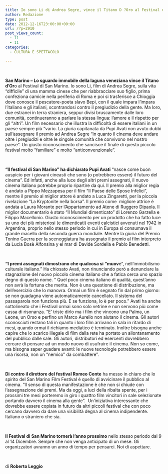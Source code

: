 ```yaml
---
title: Io sono Li di Andrea Segre, vince il Titano D ?Oro al Festival di San Marino
author: Redazione
type: post
date: 2012-12-16T23:00:00+00:00
url: /?p=2910
post_views_count:
  - 11
  - 11
categories:
  - CULTURA E SPETTACOLO

---
```

&nbsp;

**San Marino &ndash; Lo sguardo immobile della laguna veneziana vince il Titano d&rsquo;Or**o al Festival di San Marino. Io sono Li, film di Andrea Segre, sulla vita &ldquo;difficile&rdquo; di una mamma cinese che per riabbracciare suo figlio, prima confeziona camicie nella periferia di Roma e poi si trasferisce a Chioggia dove conosce il pescatore-poeta slavo Bepi, con il quale impara l&rsquo;impara l&rsquo;italiano e gli italiani, scontrandosi contro il pregiudizio della gente. Ma loro, due estranei in terra straniera, seppur divisi bruscamente dalle loro comunit&agrave;, continueranno a parlare la stessa lingua: l&rsquo;amore e il rispetto per gli &ldquo;altri&rdquo;. Un film necessario che illustra la difficolt&agrave; di essere italiani in un paese sempre pi&ugrave; &ldquo;vario. La giuria capitanata da Pupi Avati non avuto dubbi sull&rsquo;assegnare il premio ad Andrea Segre &ldquo;in quanto il cinema deve andare oltre i pregiudizi e oltre le singole comunit&agrave; che convivono nel nostro paese&rdquo;. Un giusto riconoscimento che sancisce il finale di questo piccolo festival molto &ldquo;familiare&rdquo; e molto &ldquo;anticonvenzionale&rdquo;.&nbsp;

&nbsp;

**&ldquo;Il festival di San Marino&rdquo; ha dichiarato Pupi Avati** &ldquo;nasce come buon auspicio per i giovani cineasti che sono (o potrebbero essere) il futuro del cinema&rdquo;. Ed infatti, anche alla luce degli altri premi assegnati, il nuovo cinema italiano potrebbe proprio ripartire da qui. Il premio alla miglior regia &egrave; andato a Pippo Mezzapesa per il film &ldquo;Il Paese delle Spose Infelici&rdquo;, mentre il premio al miglior attore &egrave; andato a Luca Zingaretti, per la piccola rivelazione &ldquo;La Kryptonite nella borsa&rdquo;. Il premio come &nbsp;migliore attrice &egrave; andata a Laura Morante per l&rsquo;Appartamento ad Atene di Ruggero Dipaola. Il miglior documentario &egrave; stato &ldquo;Il Mundial dimenticato&rdquo; di Lorenzo Garzella e Filippo Macellonio. Giusto riconoscimento per un prodotto che ha fatto luce su uno dei pi&ugrave; misteriosi (e dimenticati) eventi calcistici avvenuti nel 1942 in Argentina, proprio nello stesso periodo in cui in Europa si consumava il grande macello della seconda guerra mondiale. Mentre la giuria del Premio Tonino Guerra per la sceneggiatura ha assegnato il premio al film interpreto da Lucia Bos&egrave; Alfonsina y el mar di Davide Sordella e Pablo Benedetti.&nbsp;

&nbsp;

**&ldquo;I premi assegnati dimostrano che qualcosa si &ldquo;muov**e&rdquo;, nell&rsquo;immobilismo culturale italiano.&rdquo; Ha chiosato Avati, non rinunciando per&ograve; a denunciare la stagnazione del nuovo piccolo cinema italiano che a fatica cerca uno spazio degno di questo nome. &ldquo; Quel poco cinema italiano di qualit&agrave;, quest&rsquo;anno non avr&agrave; la fortuna che merita. Non &egrave; una questione di distribuzione, ma dell&rsquo;esercizio che lo manovra. Ormai un film &egrave; segnato fin dal primo giorno: se non guadagna viene automaticamente cancellato. Il sistema del passaparola non funziona pi&ugrave;. E se funziona, lo &egrave; per poco.&rdquo; Avati ha anche sottolineato che i Festival ormai sono solo vetrine e non servono pi&ugrave; come cassa di risonanza. &ldquo;E&rsquo; triste dirlo ma i film che vincono una Palma, un Leone, un Orso e perfino un Marco Aurelio non aiutano il cinema. Gli autori sconosciuti restano tali in quanto i loro film arrivano in sala in ritardo di mesi, quando ormai il richiamo mediatico &egrave; terminato. Inoltre bisogna anche capire che lo scarico illegale di film dalla rete ha portato un allontanamento del pubblico dalle sale. Gli autori, distributori ed esercenti dovrebbero cercare di pensare ad un modo nuovo di usufruire il cinema. Non so come, ma bisogna saper guadare avanti: le nuove tecnologie potrebbero essere una risorsa, non un &ldquo;nemico&rdquo; da combattere&rdquo;.&nbsp;

&nbsp;

**Di contro il direttore del festival Romeo Conte** ha messo in chiaro che lo spirito del San Marino Film Festival &egrave; quello di avvicinare il pubblico al cinema. &ldquo;Il senso di questa manifestazione &egrave; che non si chiude con l&rsquo;assegnazione dei premi. Ma da oggi, a luci della ribalta spente, per i prossimi tre mesi porteremo in giro i quattro film vincitori in sale selezionate portando davvero il cinema alla gente&rdquo;. &nbsp;Un&rsquo;iniziativa interessante che dovrebbe essere copiata in futuro da altri piccoli festival che con poco cercano davvero da dare una visibilit&agrave; degna al cinema indipendente. Italiano o straniero che sia.&nbsp;

&nbsp;

**Il Festival di San Marino torner&agrave; l&rsquo;anno prossimo** nello stesso periodo dal 9 al 14 Dicembre. Sempre che non venga anticipato di un mese. Gli organizzatori avranno un anno di tempo per pensarci. Noi di aspettare.

&nbsp;

di **Roberto Leggio**

&nbsp;

&nbsp;

&nbsp;